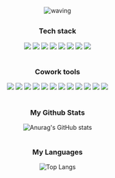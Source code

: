 <div align="center">

  ![waving](https://capsule-render.vercel.app/api?type=waving&height=200&text=GaYoung&fontAlign=74&fontAlignY=40&color=gradient)
  
</div>

##


<h3 align="center"><b>Tech stack</b></h3>
<p align="center">
  <img src="https://img.shields.io/badge/html5-E34F26?style=for-the-badge&logo=html5&logoColor=white"> 
  <img src="https://img.shields.io/badge/css-1572B6?style=for-the-badge&logo=css3&logoColor=white"> 
  <img src="https://img.shields.io/badge/javascript-F7DF1E?style=for-the-badge&logo=javascript&logoColor=black"> 
  <img src="https://img.shields.io/badge/jquery-0769AD?style=for-the-badge&logo=jquery&logoColor=white">
  <img src="https://img.shields.io/badge/react-61DAFB?style=for-the-badge&logo=react&logoColor=black">
  <img src="https://img.shields.io/badge/nextjs-ffffff?style=for-the-badge&logo=nextdotjs&logoColor=black">
  <img src="https://img.shields.io/badge/storybook-FF4785?style=for-the-badge&logo=storybook&logoColor=white">
  <img src="https://img.shields.io/badge/zustand-000000?style=for-the-badge&logo=zustand&logoColor=white">
</p>

#

<h3 align="center"><b>Cowork tools</b></h3>
<p align="center">
  <img src="https://img.shields.io/badge/JetBrains-000000?style=for-the-badge&logo=JetBrains&logoColor=white">
  <img src="https://img.shields.io/badge/github-181717?style=for-the-badge&logo=github&logoColor=white">
  <img src="https://img.shields.io/badge/git-F05032?style=for-the-badge&logo=git&logoColor=white">
   <img src="https://img.shields.io/badge/Bitbucket-0052CC?style=for-the-badge&logo=Bitbucket&logoColor=white">
  <img src="https://img.shields.io/badge/Adobe XD-FF61F6?style=for-the-badge&logo=Adobe XD&logoColor=white">
  <img src="https://img.shields.io/badge/Adobe Photoshop-31A8FF?style=for-the-badge&logo=Adobe Photoshop&logoColor=white">
  <img src="https://img.shields.io/badge/Adobe Illustrator-FF9A00?style=for-the-badge&logo=Adobe Illustrator&logoColor=white">
  <img src="https://img.shields.io/badge/Figma-F24E1E?style=for-the-badge&logo=Figma&logoColor=white">
  <img src="https://img.shields.io/badge/Zeplin-FF9A00?style=for-the-badge&logo=Zeplin&logoColor=white">
  <img src="https://img.shields.io/badge/Font Awesome-528DD7?style=for-the-badge&logo=Font Awesome&logoColor=white">
  <img src="https://img.shields.io/badge/notion-000000?style=for-the-badge&logo=notion&logoColor=white">
  <img src="https://img.shields.io/badge/Slack-4A154B?style=for-the-badge&logo=Slack&logoColor=white">
</p>

#

<h3 align="center"><b>My Github Stats</b></h3>
<div align="center">
  
  ![Anurag's GitHub stats](https://github-readme-stats.vercel.app/api?username=gayoung0619)

</div>

#

<h3 align="center"><b>My Languages</b></h3>
<div align="center">
  
  ![Top Langs](https://github-readme-stats.vercel.app/api/top-langs/?username=gayoung0619&layout=compact)

</div>




